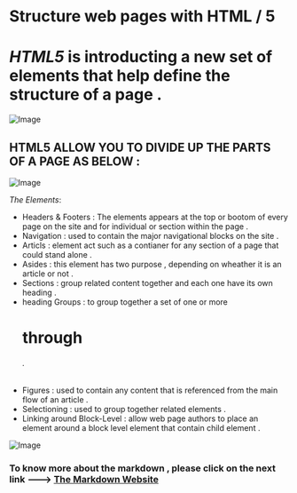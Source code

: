 # Structure web pages with HTML / 5 


# *HTML5* is introducting a new set of elements that help define the structure of a page .

![Image](https://www.hostinger.com/tutorials/wp-content/uploads/sites/2/2017/03/difference-between-html-and-html5.png)

## HTML5 ALLOW YOU TO DIVIDE UP THE PARTS OF A PAGE AS BELOW : 

![Image](https://mobile.developer.com/imagesvr_ce/3977/Figure01.png)


*The Elements*:

* Headers & Footers :  The elements appears at the top or bootom of every page on the site and for individual or section within the page .  
* Navigation : used to contain the major navigational blocks on the site .
* Articls : element act such as a contianer for any section of a page that could stand alone . 
* Asides : this element has two purpose , depending on wheather it is an article or not . 
* Sections : group related content together and each one have its own heading . 
* heading Groups : to group together a set of one or more <h1> through <h6> . 
* Figures : used to contain any content that is referenced from the main flow of an article . 
* Selectioning : used to group together related elements . 
* Linking around Block-Level : allow web page authors to place an <a> element around a block level element that contain child element . 


![Image](https://codebridgeplus.com/public/wp-content/uploads/html-semantic.jpg)


### To know more about the markdown , please click on the next link ---> [The Markdown Website ](https://codebridgeplus.com/html5-semantic-elements/) 